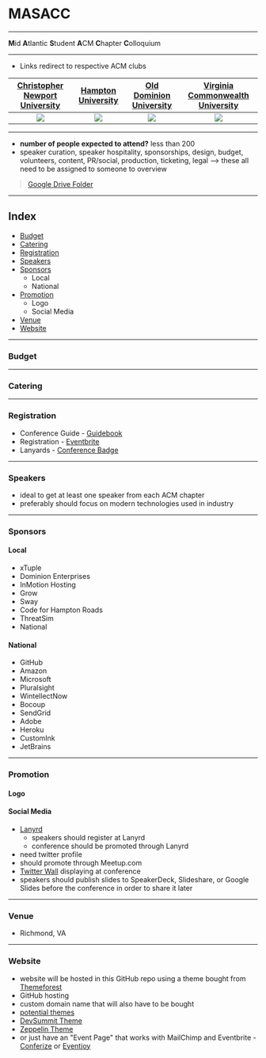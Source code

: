 # MASACC

---

**M**id
**A**tlantic
**S**tudent
**A**CM
**C**hapter
**C**olloquium

---

- Links redirect to respective ACM clubs

| <a href="https://www.facebook.com/cnuacm" target="_blank">Christopher Newport University</a> | <a href="https://huacm.wordpress.com/" target="_blank">Hampton University</a> | <a href="http://www.cs.odu.edu/~acm/" target="_blank">Old Dominion University</a> | <a href="https://wp.vcu.edu/vcuacm" target="_blank">Virginia Commonwealth University</a> |
|:--:|:--:|:--:|:--:|
| <img src="https://upload.wikimedia.org/wikipedia/en/thumb/0/0e/CNU_logo.svg/760px-CNU_logo.svg.png"> | <img src="https://upload.wikimedia.org/wikipedia/commons/d/d3/Hampton_University_Seal.png"> | <img src="https://www.odu.edu/etc/designs/odu/images/odu_seal.png"> | <img src="http://www.rjcf.org/images/VCUEmblemC.jpg"> |

---

- **number of people expected to attend?** less than 200
- speaker curation, speaker hospitality, sponsorships, design, budget, volunteers, content, PR/social, production, ticketing, legal --> these all need to be assigned to someone to overview

> <a href="https://drive.google.com/folderview?id=0B95EoDMsj1KreFo0RkhHdUlrU0k&usp=sharing" target="_blank">Google Drive Folder</a>

---

## Index

- [Budget](#budget)
- [Catering](#catering)
- [Registration](#registration)
- [Speakers](#speakers)
- [Sponsors](#sponsors)
    - Local
    - National
- [Promotion](#promotion)
    - Logo
    - Social Media
- [Venue](#venue)
- [Website](#website)

---

### Budget

---

### Catering

---

### Registration

- Conference Guide - <a href="https://guidebook.com/" target="_blank">Guidebook</a>
- Registration - <a href="https://eventbrite.com" target="_blank">Eventbrite</a>
- Lanyards - <a href="https://www.conferencebadge.com/" target="_blank">Conference Badge</a>

---

### Speakers

- ideal to get at least one speaker from each ACM chapter
- preferably should focus on modern technologies used in industry

---

### Sponsors

#### Local

- xTuple
- Dominion Enterprises
- InMotion Hosting
- Grow
- Sway
- Code for Hampton Roads
- ThreatSim
- National

#### National

- GitHub
- Amazon
- Microsoft
- Pluralsight
- WintellectNow
- Bocoup
- SendGrid
- Adobe
- Heroku
- CustomInk
- JetBrains

---

### Promotion

#### Logo

#### Social Media

- <a href="http://lanyrd.com/dashboard/" target="_blank">Lanyrd</a>
    - speakers should register at Lanyrd
    - conference should be promoted through Lanyrd
- need twitter profile
- should promote through Meetup.com
- <a href="https://github.com/remy/twitterwall" target="_blank">Twitter Wall</a> displaying at conference
- speakers should publish slides to SpeakerDeck, Slideshare, or Google Slides before the conference in order to share it later

---

### Venue

- Richmond, VA

---

### Website

- website will be hosted in this GitHub repo using a theme bought from <a href="http://themeforest.net/" target="_blank">Themeforest</a>
- GitHub hosting
- custom domain name that will also have to be bought
- <a href="http://themeforest.net/search?utf8=%E2%9C%93&term=&view=list&sort=&date=&category=marketing%2Flanding-pages%2Fentertainment%2Fevents&price_min=&price_max=&sales=&rating_min=4" target="_blank">potential themes</a>
- <a href="https://github.com/GoogleChrome/devsummit" target="_blank">DevSummit Theme</a>
- <a href="https://github.com/gdg-x/zeppelin" target="_blank">Zeppelin Theme</a>
- or just have an "Event Page" that works with MailChimp and Eventbrite - <a href="https://www.conferize.com/" target="_blank">Conferize</a> or <a href="http://selltickets.universe.com/eventjoy-merger/" target="_blank">Eventjoy</a>
